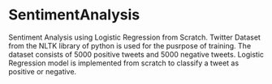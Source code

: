 # SentimentAnalysis
Sentiment Analysis using Logistic Regression from Scratch.
Twitter Dataset from the NLTK library of python is used for the pusrpose of training.
The dataset consists of 5000 positive tweets and 5000 negative tweets.
Logistic Regression model is implemented from scratch to classify a tweet as positive or negative.
